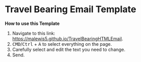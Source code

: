 # Travel Bearing Email Template

**How to use this Template**
1. Navigate to this link: <a href="https://malewis5.github.io/TravelBearingHTMLEmail/" target="_blank">https://malewis5.github.io/TravelBearingHTMLEmail</a>.
2. <kbd>CMD</kbd>/<kbd>Ctrl</kbd> + <kbd>A</kbd> to select everything on the page.
3. Carefully select and edit the text you need to change.
4. Send.
